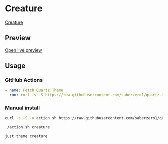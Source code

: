 # Creature

[Creature](#)

## Preview

[Open live preview](https://quartz-themes.github.io/creature/)

## Usage

### GitHub Actions

```yaml
- name: Fetch Quartz Theme
  run: curl -s -S https://raw.githubusercontent.com/saberzero1/quartz-themes/master/action.sh | bash -s -- creature
```

### Manual install

```bash
curl -s -S -o action.sh https://raw.githubusercontent.com/saberzero1/quartz-themes/master/action.sh

./action.sh creature
```

```bash
just theme creature
```
